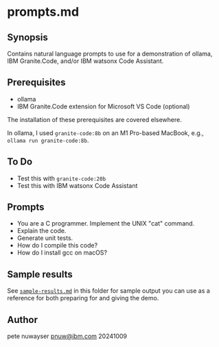 # prompts.md

## Synopsis

Contains natural language prompts to use for a demonstration of ollama, IBM Granite.Code, and/or IBM watsonx Code Assistant.

## Prerequisites

- ollama
- IBM Granite.Code extension for Microsoft VS Code (optional)

The installation of these prerequisites are covered elsewhere.

In ollama, I used `granite-code:8b` on an M1 Pro-based MacBook, e.g., `ollama run granite-code:8b`.

## To Do

- Test this with `granite-code:20b`
- Test this with IBM watsonx Code Assistant

## Prompts

- You are a C programmer. Implement the UNIX "cat" command.
- Explain the code.
- Generate unit tests.
- How do I compile this code?
- How do I install gcc on macOS?

## Sample results

See [`sample-results.md`](./sample-results) in this folder for sample output you can use as a reference for both preparing for and giving the demo. 

## Author

pete nuwayser pnuw@ibm.com 20241009
